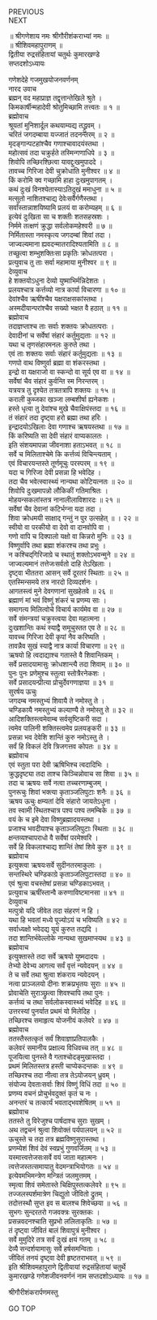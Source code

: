 PREVIOUS  
NEXT  
  
॥ श्रीगणेशाय नमः श्रीगौरीशंकराभ्यां नमः ॥  
॥ श्रीशिवमहापुराणम् ॥  
द्वितीया रुद्रसंहितायां चतुर्थः कुमारखण्डे  
सप्तदशोऽध्यायः  
  
गणेशदेहे गजमुखयोजनवर्णनम्  
नारद उवाच  
ब्रह्मन् वद महाप्राज्ञ तद्वृत्तान्तेखिले श्रुते ।  
किमकार्षीन्महादेवी श्रोतुमिच्छामि तत्त्वतः ॥ १ ॥  
ब्रह्मोवाच  
श्रूयतां मुनिशार्दूल कथयाम्यद्य तद्ध्रुवम् ।  
चरितं जगदम्बाया यज्जातं तदनन्तरम् ॥ २ ॥  
मृदङ्‌गान्पटहांश्चैव गणाश्चावादयंस्तथा ।  
महोत्सवं तदा चक्रुर्हते तस्मिन्गणाधिपे ॥ ३ ॥  
शिवोपि तच्छिरश्छित्वा यावद्दुःखमुपाददे ।  
तावच्च गिरिजा देवी चुक्रोधाति मुनीश्वर ॥ ४ ॥  
किं करोमि क्व गच्छामि हाहा दुःखमुपागतम् ।  
कथं दुःखं विनश्येतास्याऽतिदुखं ममाधुना ॥ ५ ॥  
मत्सुतो नाशितश्चाद्य देवेःसर्वैर्गणैस्तथा ।  
सर्वांस्तान्नाशयिष्यामि प्रलयं वा करोम्यहम् ॥ ६ ॥  
इत्येवं दुःखिता सा च शक्तीः शतसहस्रशः ।  
निर्ममे तत्क्षणं क्रुद्धा सर्वलोकमहेश्वरी ॥ ७ ॥  
निर्मितास्ता नमस्कृत्य जगदम्बां शिवां तदा ।  
जाज्वल्यमाना ह्यवदन्मातरादिश्यतामिति ॥ ८ ॥  
तच्छुत्वा शम्भुशक्तिःसा प्रकृतिः क्रोधतत्परा ।  
प्रत्युवाच तु ताः सर्वा महामाया मुनीश्वर ॥ ९ ॥  
देव्युवाच  
हे शक्तयोऽधुना देव्यो युष्माभिर्मन्निदेशतः ।  
प्रलयश्चात्र कर्त्तव्यो नात्र कार्या विचारणा ॥ १० ॥  
देवांश्चैव ऋषींश्चैव यक्षराक्षसकांस्तथा ।  
अस्मदीयान्परांश्चैव सख्यो भक्षत वै हठात् ॥ ११ ॥  
ब्रह्मोवाच  
तदाज्ञप्ताश्च ताः सर्वाः शक्तयः क्रोधतत्पराः ।  
देवादीनां च सर्वेषां संहारं कर्तुमुद्यताः ॥ १२ ॥  
यथा च तृणसंहारमनलः कुरुते तथा ।  
एवं ताः शक्तयः सर्वाः संहारं कर्तुमुद्यताः ॥ १३ ॥  
गणपो वाथ विष्णुर्वा ब्रह्मा वा शंकरस्तथा ।  
इन्द्रो वा यक्षराजो वा स्कन्दो वा सूर्य एव वा ॥ १४ ॥  
सर्वेषां चैव संहारं कुर्वन्ति स्म निरन्तरम् ।  
यत्रयत्र तु दृश्येत तत्रतत्रापि शक्तयः ॥ १५ ॥  
कराली कुब्जका खञ्जा लम्बशीर्षा ह्यनेकशः ।  
हस्ते धृत्वा तु देवांश्च मुखे चैवाक्षिपंस्तदा ॥ १६ ॥  
तं संहारं तदा दृष्ट्वा हरो ब्रह्मा तथा हरिः ।  
इन्द्रादयोऽखिलाः देवा गणाश्च ऋषयस्तथा ॥ १७ ॥  
किं करिष्यति सा देवी संहारं वाप्यकालतः ।  
इति संशयमापन्ना जीवनाशा हताऽभवत् ॥ १८ ॥  
सर्वे च मिलिताश्चेमे कि कर्त्तव्यं विचिन्त्यताम् ।  
एवं विचारयन्तस्ते तूर्णमूचुः परस्परम् ॥ १९ ॥  
यदा च गिरिजा देवी प्रसन्ना हि भवेदिह ।  
तदा चैव भवेत्स्वास्थ्यं नान्यथा कोटियत्नतः ॥ २० ॥  
शिवोपि दुःखमापन्नो लौकिकीं गतिमाश्रितः ।  
मोहयन्सकलांस्तत्र नानालीलाविशारदः ॥ २१ ॥  
सर्वेषां चैव देवानां कटिर्भग्ना यदा तदा ।  
शिवा क्रोधमयी साक्षाद्‌ गन्तुं न पुर उत्सहेत् ॥ । २२ ॥  
स्वीयो वा परकीयो वा देवो वा दानवोपि वा ।  
गणो वापि च दिक्पालो यक्षो वा किन्नरो मुनिः ॥ २३ ॥  
विष्णुर्वापि तथा ब्रह्मा शंकरश्च तथा प्रभुः ।  
न कश्चिद्‌गिरिजाग्रे च स्थातुं शक्तोऽभवन्मुने ॥ २४ ॥  
जाज्वल्यमानं तत्तेजःसर्वतो दाहि तेऽखिलाः ।  
दृष्ट्वा भीततरा आसन् सर्वे दूरतरं स्थिताः ॥ २५ ॥  
एतस्मिन्समये तत्र नारदो दिव्यदर्शनः ।  
आगतस्त्वं मुने देवगणानां सुखहेतवे ॥ २६ ॥  
ब्रह्माणं मां भवं विष्णुं शंकरं च प्रणम्य साः ।  
समागत्य मिलित्वोचे विचार्य कार्यमेव वा ॥ २७ ॥  
सर्वे संमन्त्रयां चक्रुस्त्वया देवा महात्मना ।  
दुःखशान्तिः कथं स्याद्वै समूचुस्तत एव ते ॥ २८ ॥  
यावच्च गिरिजा देवी कृपां नैव करिष्यति ।  
तावन्नैव सुखं स्याद्वै नात्र कार्या विचारणा ॥ २९ ॥  
ऋषयो हि त्वदाद्याश्च गतास्ते वै शिवान्तिकम् ।  
सर्वे प्रसादयामासुः क्रोधशान्त्यै तदा शिवाम् ॥ ३० ॥  
पुनः पुनः प्रणेमुश्च स्तुत्वा स्तोत्रैरनेकशः ।  
सर्वे प्रसादयन्प्रीत्या प्रोचुर्देवगणाज्ञया ॥ ३१ ॥  
सुरर्षय ऊचुः  
जगदम्ब नमस्तुभ्यं शिवायै ते नमोस्तु ते ।  
चण्डिकायै नमस्तुभ्यं कल्याण्यै ते नमोस्तु ते ॥ ३२ ॥  
आदिशक्तिस्त्वमेवाम्ब सर्वसृष्टिकरी सदा ।  
त्वमेव पालिनी शक्तिस्त्वमेव प्रलयङ्‌करी ॥ ३३ ॥  
प्रसन्ना भव देवेशि शान्तिं कुरु नमोऽस्तु ते ।  
सर्वं हि विकलं देवि त्रिजगत्तव कोपतः ॥ ३४ ॥  
ब्रह्मोवाच  
एवं स्तुता परा देवी ऋषिभिश्च त्वदादिभिः ।  
क्रुद्धदृष्ट्या तदा ताश्च किञ्चिन्नोवाच सा शिवा ॥ ३५ ॥  
तदा च ऋषयः सर्वे नत्वा तच्चरणाम्बुजम् ।  
पुनरूचुः शिवां भक्त्या कृताञ्जलिपुटाः शनैः ॥ ३६ ॥  
ऋषय ऊचुः क्षम्यतां देवि संहारो जायतेऽधुना ।  
तव स्वामी स्थितश्चात्र पश्य पश्य तमम्बिके ॥ ३७ ॥  
वयं के च इमे देवा विष्णुब्रह्मादयस्तथा ।  
प्रजाश्च भवदीयाश्च कृताञ्जलिपुटाः स्थिताः ॥ ३८ ॥  
क्षन्तव्यश्चापराधो वै सर्वेषां परमेश्वरि ।  
सर्वे हि विकलाश्चाद्य शान्तिं तेषां शिवे कुरु ॥ ३९ ॥  
ब्रह्मोवाच  
इत्युक्त्वा ऋषयःसर्वे सुदीनतरमाकुलाः ।  
सन्तस्थिरे चण्डिकाग्रे कृताञ्जलिपुटास्तदा ॥ ४० ॥  
एवं श्रुत्वा वचस्तेषां प्रसन्ना चण्डिकाऽभवत् ।  
प्रत्युवाच ऋषींस्तान्वै करुणाविष्टमानसा ॥ ४१ ॥  
देव्युवाच  
मत्पुत्रो यदि जीवेत तदा संहरणं न हि ।  
यथा हि भवतां मध्ये पूज्योऽयं च भविष्यति ॥ ४२ ॥  
सर्वाध्यक्षो भवेदद्य यूयं कुरुत तद्यदि ।  
तदा शान्तिर्भवेल्लोके नान्यथा सुखमाप्स्यथ ॥ ४३ ॥  
ब्रह्मोवाच  
इत्युक्तास्ते तदा सर्वे ऋषयो युष्मदादयः ।  
तेभ्यो देवेभ्य आगत्य सर्वं वृत्तं न्यवेदयन् ॥ ४४ ॥  
ते च सर्वे तथा श्रुत्वा शंकराय न्यवेदयन् ।  
नत्वा प्राञ्जलयो दीनाः शक्रप्रभृतयः सुराः ॥ ४५ ॥  
प्रोवाचेति सुराञ्छ्रुत्वा शिवश्चापि तथा पुनः ।  
कर्त्तव्यं च तथा सर्वलोकस्वास्थ्यं भवेदिह ॥ ४६ ॥  
उत्तरस्यां पुनर्यात प्रथमं यो मिलेदिह ।  
तच्छिरश्च समाहृत्य योजनीयं कलेवरे ॥ ४७ ॥  
ब्रह्मोवाच  
ततस्तैस्तत्कृतं सर्वं शिवाज्ञाप्रतिपालकैः ।  
कलेवरं समानीय प्रक्षाल्य विधिवच्च तत् ॥ ४८ ॥  
पूजयित्वा पुनस्ते वै गताश्चोदङ्मुखास्तदा ।  
प्रथमं मिलितस्तत्र हस्ती चाप्येकदन्तकः ॥ ४९ ॥  
तच्छिरश्च तदा नीत्वा तत्र तेऽयोजयन् ध्रुवम् ।  
संयोज्य देवताःसर्वाः शिवं विष्णुं विधिं तदा ॥ ५० ॥  
प्रणम्य वचनं प्रोचुर्भवदुक्तं कृतं च नः ।  
अनन्तरं च तत्कार्यं भवताद्‌भवशेषितम् ॥ ५१ ॥  
ब्रह्मोवाच  
ततस्ते तु विरेजुश्च पार्षदाश्च सुराः सुखम् ।  
अथ तद्वचनं श्रुत्वा शिवोक्तं पर्यपालयन् ॥ ५२ ॥  
ऊचुस्ते च तदा तत्र ब्रह्मविष्णुसुरास्तथा ।  
प्रणम्येशं शिवं देवं स्वप्रभुं गुणवर्जितम् ॥ ५३ ॥  
यस्मात्त्वत्तेजसःसर्वे वयं जाता महात्मनः ।  
त्वत्तेजस्तत्समायातु वेदमन्त्राभियोगतः ॥ ५४ ॥  
इत्येवमभिमन्त्रेण मन्त्रितं जलमुत्तमम् ।  
स्मृत्वा शिवं समेतास्ते चिक्षिपुस्तत्कलेवरे ॥ ९५ ॥  
तज्जलस्पर्शमात्रेण चिद्युतो जीवितो द्रुतम् ।  
तदोत्तस्थौ सुप्त इव स बालश्च शिवेच्छया ॥ ५६ ॥  
सुभगः सुन्दरतरो गजवक्त्रः सुरक्तकः ।  
प्रसन्नवदनश्चाति सुप्रभो ललिताकृतिः ॥ ५७ ॥  
तं दृष्ट्वा जीवितं बालं शिवापुत्रं मुनीश्वर ।  
सर्वे मुमुदिरे तत्र सर्वं दुःखं क्षयं गतम् ॥ ५८ ॥  
देव्यै सन्दर्शयामासुः सर्वे हर्षसमन्विताः ।  
जीवितं तनयं दृष्ट्वा देवी हृष्टतराभवत् ॥ ५९ ॥  
इति श्रीशिवमहापुराणे द्वितीयायां रुद्रसंहितायां चतुर्थे  
कुमारखण्डे गणेशजीवनवर्णनं नाम सप्तदशोऽध्यायः ॥ १७ ॥  
  
  
श्रीगौरीशंकरार्पणमस्तु  
  
GO TOP
